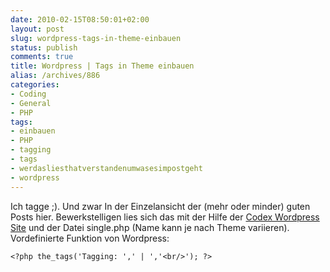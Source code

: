 ```yaml
---
date: 2010-02-15T08:50:01+02:00
layout: post
slug: wordpress-tags-in-theme-einbauen
status: publish
comments: true
title: Wordpress | Tags in Theme einbauen
alias: /archives/886
categories:
- Coding
- General
- PHP
tags:
- einbauen
- PHP
- tagging
- tags
- werdasliesthatverstandenumwasesimpostgeht
- wordpress
---
```


Ich tagge ;). Und zwar In der Einzelansicht der (mehr oder minder) guten Posts hier. Bewerkstelligen lies sich das mit der Hilfe der [Codex Wordpress Site](http://codex.wordpress.org/Template_Tags/the_tags) und der Datei single.php (Name kann je nach Theme variieren). Vordefinierte Funktion von Wordpress:
```
<?php the_tags('Tagging: ',' | ','<br/>'); ?>
```

